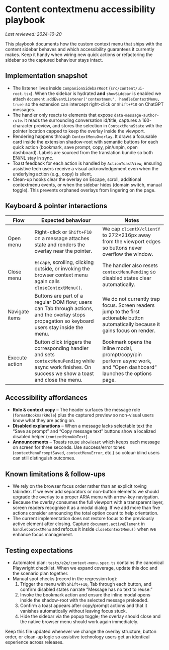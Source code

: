 # Content contextmenu accessibility playbook

_Last reviewed: 2024-10-20_

This playbook documents how the custom context menu that ships with the content sidebar behaves and which accessibility guarantees it currently makes. Keep it handy when wiring new quick actions or refactoring the sidebar so the captured behaviour stays intact.

## Implementation snapshot
- The listener lives inside `CompanionSidebarRoot` (`src/content/ui-root.tsx`). When the sidebar is hydrated **and** `showSidebar` is enabled we attach `document.addEventListener('contextmenu', handleContextMenu, true)` so the extension can intercept right-click or `Shift+F10` on ChatGPT messages.
- The handler only reacts to elements that expose `data-message-author-role`. It reads the surrounding conversation id/title, captures a 160-character preview, and stores the selection in `ContextMenuState` with the pointer location capped to keep the overlay inside the viewport.
- Rendering happens through `ContextMenuOverlay`. It draws a focusable card inside the extension shadow-root with semantic buttons for each quick action (bookmark, save prompt, copy, pin/unpin, open dashboard). Labels are sourced from the translation bundle so both EN/NL stay in sync.
- Toast feedback for each action is handled by `ActionToastView`, ensuring assistive tech users receive a visual acknowledgement even when the underlying action (e.g., copy) is silent.
- Clean-up hooks clear the overlay on Escape, scroll, additional contextmenu events, or when the sidebar hides (domain switch, manual toggle). This prevents orphaned overlays from lingering on the page.

## Keyboard & pointer interactions
| Flow | Expected behaviour | Notes |
| --- | --- | --- |
| Open menu | Right-click or `Shift+F10` on a message attaches state and renders the overlay near the pointer. | We cap `clientX/clientY` to 272×216px away from the viewport edges so buttons never overflow the window. |
| Close menu | `Escape`, scrolling, clicking outside, or invoking the browser context menu again calls `closeContextMenu()`. | The handler also resets `contextMenuPending` so disabled states clear automatically. |
| Navigate items | Buttons are part of a regular DOM flow; users can Tab through actions, and the overlay stops propagation so keyboard users stay inside the menu. | We do not currently trap focus. Screen readers jump to the first actionable button automatically because it gains focus on render. |
| Execute action | Button click triggers the corresponding handler and sets `contextMenuPending` while async work finishes. On success we show a toast and close the menu. | Bookmark opens the inline modal, prompt/copy/pin perform async work, and “Open dashboard” launches the options page. |

## Accessibility affordances
- **Role & context copy** – The header surfaces the message role (`formatBookmarkRole`) plus the captured preview so non-visual users know what they are acting on.
- **Disabled explanations** – When a message lacks selectable text the “Save as prompt” and “Copy message text” buttons show a localized disabled helper (`contextMenuNoText`).
- **Announcements** – Toasts reuse `showToast` which keeps each message on screen for three seconds. Use success/error tones (`contextMenuPromptSaved`, `contextMenuError`, etc.) so colour-blind users can still distinguish outcomes.

## Known limitations & follow-ups
- We rely on the browser focus order rather than an explicit roving tabindex. If we ever add separators or non-button elements we should upgrade the overlay to a proper ARIA menu with arrow-key navigation.
- Because the overlay consumes the full viewport with a transparent layer, screen readers recognise it as a modal dialog. If we add more than five actions consider announcing the total option count to help orientation.
- The current implementation does not restore focus to the previously active element after closing. Capture `document.activeElement` in `handleContextMenu` and refocus it inside `closeContextMenu()` when we enhance focus management.

## Testing expectations
- Automated plan: `tests/e2e/context-menu.spec.ts` contains the canonical Playwright checklist. When we expand coverage, update this doc and the scenario plan together.
- Manual spot checks (record in the regression log):
  1. Trigger the menu with `Shift+F10`, Tab through each button, and confirm disabled states narrate “Message has no text to reuse.”
  2. Invoke the bookmark action and ensure the inline modal opens inside the shadow-root with the selected message preloaded.
  3. Confirm a toast appears after copy/prompt actions and that it vanishes automatically without leaving focus stuck.
  4. Hide the sidebar via the popup toggle; the overlay should close and the native browser menu should work again immediately.

Keep this file updated whenever we change the overlay structure, button order, or clean-up logic so assistive technology users get an identical experience across releases.
